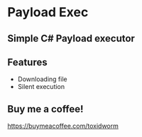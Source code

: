 # Payload Exec

## Simple C# Payload executor

## Features
* Downloading file
* Silent execution

## Buy me a coffee!
https://buymeacoffee.com/toxidworm
